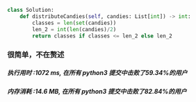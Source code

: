 ```python
class Solution:
    def distributeCandies(self, candies: List[int]) -> int:
        classes = len(set(candies))
        len_2 = int(len(candies)/2)
        return classes if classes <= len_2 else len_2
```

### 很简单，不在赘述

##### 执行用时 :1072 ms, 在所有 python3 提交中击败了59.34%的用户
##### 内存消耗 :14.6 MB, 在所有 python3 提交中击败了82.84%的用户


